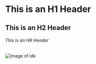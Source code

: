 # This is an H1 Header
## This is an H2 Header
###### This is an H6 Header

![Image of idk](https://media.discordapp.net/attachments/1236744277934084219/1350568456122007562/image.png?ex=67dc7c64&is=67db2ae4&hm=d162fc4135cf6dda106d7809be42ecefd3f59d6f2899c3e4ca98a7725446e05a&=&format=webp&quality=lossless)
